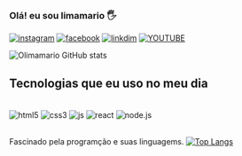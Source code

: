 ### Olá! eu sou limamario 🖐️
[![instagram](https://img.shields.io/badge/Instagram-E4405F?style=for-the-badge&logo=instagram&logoColor=white)](https://www.instagram.com/lima_mario1602/)
[![facebook](https://img.shields.io/badge/Facebook-1877F2?style=for-the-badge&logo=facebook&logoColor=white)](https://www.facebook.com/)
[![linkdim](https://img.shields.io/badge/LinkedIn-0077B5?style=for-the-badge&logo=linkedin&logoColor=white)](https://www.linkedin.com/in/mario-lima-534202218/)
[![YOUTUBE](	https://img.shields.io/badge/YouTube-FF0000?style=for-the-badge&logo=youtube&logoColor=white)](https://www.youtube.com/)

![Olimamario GitHub stats](https://github-readme-stats.vercel.app/api?username=limamario441&show_icons=true&theme=radical)

## Tecnologias que eu uso no meu dia

<div style="display: inline_block"><br/>
<img align="center" alt="html5" src="https://img.shields.io/badge/HTML5-E34F26?style=for-the-badge&logo=html5&logoColor=white" />
<img align="center" alt="css3" src="	https://img.shields.io/badge/CSS-239120?&style=for-the-badge&logo=css3&logoColor=white" />
<img align="center" alt="js" src="https://img.shields.io/badge/JavaScript-F7DF1E?style=for-the-badge&logo=javascript&logoColor=black" >
<img align="center" alt="react" src="https://img.shields.io/badge/React-20232A?style=for-the-badge&logo=react&logoColor=61DAFB" />
<img align="center" alt="node.js" src="	https://img.shields.io/badge/Node.js-43853D?style=for-the-badge&logo=node.js&logoColor=white" 
/>
</div><br/>

Fascinado pela programção e suas linguagems.
[![Top Langs](https://github-readme-stats.vercel.app/api/top-langs/?username=anuraghazra)](https://github.com/anuraghazra/github-readme-stats)

